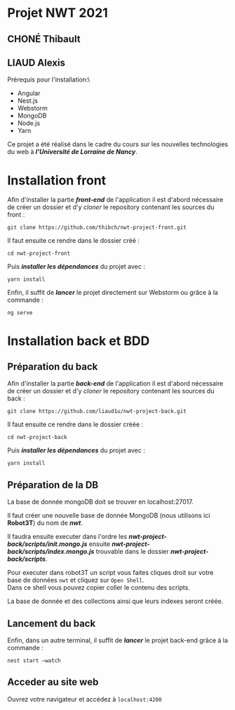 # Projet NWT 2021
## CHONÉ Thibault
## LIAUD Alexis

Prérequis pour l'installation:\
- Angular
- Nest.js
- Webstorm
- MongoDB
- Node.js
- Yarn

Ce projet a été réalisé dans le cadre du cours sur les nouvelles technologies du web  à  _**l'Université de Lorraine de Nancy**_.

# Installation front

Afin d'installer la partie _**front-end**_ de l'application il est d'abord nécessaire de créer un dossier et d'y  _*cloner*_ le repository contenant les sources du front :

    git clone https://github.com/thibch/nwt-project-front.git

Il faut ensuite ce rendre dans le dossier créé :

    cd nwt-project-front

Puis  _**installer les dépendances**_ du projet avec :

    yarn install

Enfin, il suffit de  _**lancer**_ le projet directement sur Webstorm ou grâce à la commande :

    ng serve


# Installation back et BDD
## Préparation du back
Afin d'installer la partie _**back-end**_ de l'application il est d'abord nécessaire de créer un dossier et d'y  _*cloner*_ le repository contenant les sources du back :

    git clone https://github.com/liaud1u/nwt-project-back.git

Il faut ensuite ce rendre dans le dossier créée :

    cd nwt-project-back

Puis  _**installer les dépendances**_ du projet avec :

    yarn install

## Préparation de la DB

La base de donnée mongoDB doit se trouver en localhost:27017.

Il faut créer une nouvelle base de donnée MongoDB (nous utilisons ici **Robot3T**) du nom de _**nwt**_.

Il faudra ensuite executer dans l'ordre les _**nwt-project-back/scripts/init.mongo.js**_ ensuite _**nwt-project-back/scripts/index.mongo.js**_ trouvable dans le dossier _**nwt-project-back/scripts**_.

Pour executer dans robot3T un script vous faites cliques droit sur votre base de données `nwt` et cliquez sur `Open Shell`.\
Dans ce shell vous pouvez copier coller le contenu des scripts.

La base de donnée et des collections ainsi que leurs indexes seront créée.

## Lancement du back

Enfin, dans un autre terminal, il suffit de  _**lancer**_ le projet back-end grâce à la commande :

    nest start —watch

## Acceder au site web

Ouvrez votre navigateur et accédez à `localhost:4200`
